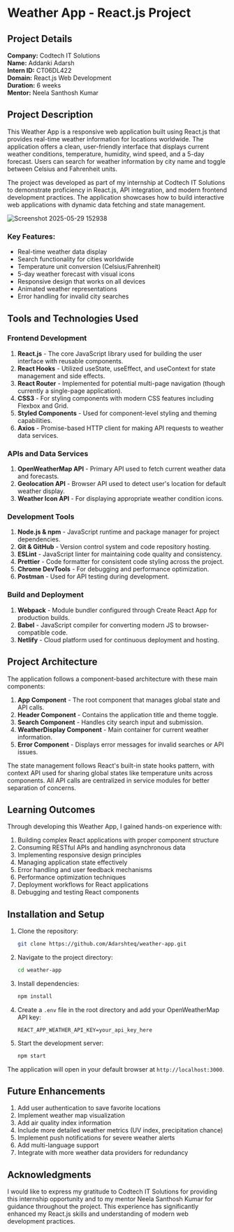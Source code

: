 # Weather App - React.js Project

## Project Details

**Company:** Codtech IT Solutions  
**Name:** Addanki Adarsh  
**Intern ID:** CT06DL422  
**Domain:** React.js Web Development  
**Duration:** 6 weeks  
**Mentor:** Neela Santhosh Kumar  

## Project Description

This Weather App is a responsive web application built using React.js that provides real-time weather information for locations worldwide. The application offers a clean, user-friendly interface that displays current weather conditions, temperature, humidity, wind speed, and a 5-day forecast. Users can search for weather information by city name and toggle between Celsius and Fahrenheit units.

The project was developed as part of my internship at Codtech IT Solutions to demonstrate proficiency in React.js, API integration, and modern frontend development practices. The application showcases how to build interactive web applications with dynamic data fetching and state management.

![Screenshot 2025-05-29 152938](https://github.com/user-attachments/assets/862598e4-4ddb-4533-a54e-b3e7e32feddb)


### Key Features:
- Real-time weather data display
- Search functionality for cities worldwide
- Temperature unit conversion (Celsius/Fahrenheit)
- 5-day weather forecast with visual icons
- Responsive design that works on all devices
- Animated weather representations
- Error handling for invalid city searches

## Tools and Technologies Used

### Frontend Development
1. **React.js** - The core JavaScript library used for building the user interface with reusable components.
2. **React Hooks** - Utilized useState, useEffect, and useContext for state management and side effects.
3. **React Router** - Implemented for potential multi-page navigation (though currently a single-page application).
4. **CSS3** - For styling components with modern CSS features including Flexbox and Grid.
5. **Styled Components** - Used for component-level styling and theming capabilities.
6. **Axios** - Promise-based HTTP client for making API requests to weather data services.

### APIs and Data Services
1. **OpenWeatherMap API** - Primary API used to fetch current weather data and forecasts.
2. **Geolocation API** - Browser API used to detect user's location for default weather display.
3. **Weather Icon API** - For displaying appropriate weather condition icons.

### Development Tools
1. **Node.js & npm** - JavaScript runtime and package manager for project dependencies.
2. **Git & GitHub** - Version control system and code repository hosting.
3. **ESLint** - JavaScript linter for maintaining code quality and consistency.
4. **Prettier** - Code formatter for consistent code styling across the project.
5. **Chrome DevTools** - For debugging and performance optimization.
6. **Postman** - Used for API testing during development.

### Build and Deployment
1. **Webpack** - Module bundler configured through Create React App for production builds.
2. **Babel** - JavaScript compiler for converting modern JS to browser-compatible code.
3. **Netlify** - Cloud platform used for continuous deployment and hosting.

## Project Architecture

The application follows a component-based architecture with these main components:

1. **App Component** - The root component that manages global state and API calls.
2. **Header Component** - Contains the application title and theme toggle.
3. **Search Component** - Handles city search input and submission.
4. **WeatherDisplay Component** - Main container for current weather information.
5. **Error Component** - Displays error messages for invalid searches or API issues.

The state management follows React's built-in state hooks pattern, with context API used for sharing global states like temperature units across components. All API calls are centralized in service modules for better separation of concerns.

## Learning Outcomes

Through developing this Weather App, I gained hands-on experience with:

1. Building complex React applications with proper component structure
2. Consuming RESTful APIs and handling asynchronous data
3. Implementing responsive design principles
4. Managing application state effectively
5. Error handling and user feedback mechanisms
6. Performance optimization techniques
7. Deployment workflows for React applications
8. Debugging and testing React components

## Installation and Setup

1. Clone the repository:
   ```bash
   git clone https://github.com/Adarshteq/weather-app.git
   ```
2. Navigate to the project directory:
   ```bash
   cd weather-app
   ```
3. Install dependencies:
   ```bash
   npm install
   ```
4. Create a `.env` file in the root directory and add your OpenWeatherMap API key:
   ```env
   REACT_APP_WEATHER_API_KEY=your_api_key_here
   ```
5. Start the development server:
   ```bash
   npm start
   ```

The application will open in your default browser at `http://localhost:3000`.

## Future Enhancements

1. Add user authentication to save favorite locations
2. Implement weather map visualization
3. Add air quality index information
4. Include more detailed weather metrics (UV index, precipitation chance)
5. Implement push notifications for severe weather alerts
6. Add multi-language support
7. Integrate with more weather data providers for redundancy

## Acknowledgments

I would like to express my gratitude to Codtech IT Solutions for providing this internship opportunity and to my mentor Neela Santhosh Kumar for guidance throughout the project. This experience has significantly enhanced my React.js skills and understanding of modern web development practices.
